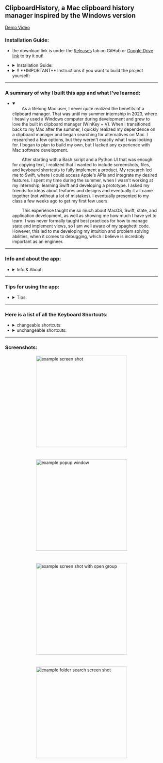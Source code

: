 ## ClipboardHistory, a Mac clipboard history manager inspired by the Windows version

[Demo Video](https://youtu.be/p2S1_Rhee5o)

### Installation Guide:
 * the download link is under the [Releases](https://github.com/Albro3459/ClipboardHistory/releases) tab on GitHub or [Google Drive link](https://drive.google.com/drive/folders/1m8X2TRyfuec3BwHg0ln5yIVTkW53AYCk?usp=sharing) to try it out!
* <details>
    <summary>Installation Guide:</summary>

  * this application is set up to only work with MacOS 14.4+
      * if you're on a lower MacOS, email me: brodsky.alex22@gmail.com, and I'll try to a different version

  * download the zip from the [Releases](https://github.com/Albro3459/ClipboardHistory/releases) tab on GitHub or [Google Drive link](https://drive.google.com/drive/folders/1m8X2TRyfuec3BwHg0ln5yIVTkW53AYCk?usp=sharing)

  * unzip it

  * move it to the applications folder

  * open it and you will get a pop up saying Apple can't open it because its from an unidentified developer and it can't be scanned for viruses

      <img src="https://github.com/user-attachments/assets/635ffcaf-9a00-4b14-a456-8fc1a2e759d0" alt="warning screen shot" height="250"/>

  * click 'ok'

  * open settings > privacy & security, then scroll down to security

      <img src="https://github.com/user-attachments/assets/96da5723-6953-4fc6-9745-cb5244958c98" alt="security" height="180"/>

  * click 'open anyway'

  * for universal paste without formatting (cmd + shift + v):

      * if you don't want this on you can turn it off in the app's settings under clipboard

      * when you try to paste with (cmd + shift + v):
      <br></br>
      <img src="https://github.com/user-attachments/assets/be187fe0-0a1f-4406-8bc4-cf090e9b9698" alt="accessibility warning" height="150"/>

      * click 'open system settings'
      
      * then in settings >  privacy & security > accessibility, flip the switch next to the clipboard history app
      <br></br>
      <img src="https://github.com/user-attachments/assets/d75a42aa-bec5-4b10-a1f0-e1bc88b2429a" alt="accessibility toggle" height="200"/>

      * you can also click the plus and add the app manually

      * i know, its a lil scary because it says 'control your computer'. its just because it needs to listen to (cmd + shift + v) to paste without formatting.
          * again, you can turn this off in the settings
  </details>

* <details>
    <summary>!! **IMPORTANT** Instructions if you want to build the project yourself:</summary>
  
  * you will need XCode, I'm on Version 15.3  

  * !! **IMPORTANT** if you clone the repo to run it, it is in sandbox mode, so some things will break.
      * to disable the sandbox, you can go to the ClipboardHistory.xcodeproj > Target: ClipboardHistory > Build Settings then search for entitlements and change the debug one to the release one.
      * instead, the downloads from the Releases tab and Google Drive are NOT sandboxed, so everything will work

  * !! **IMPORTANT** before you run anything, in XCode, you have to run the following every time. you also have to run after switching branches because the project is dependent on the KeyboardShortcuts package:
    * Go to File > Packages > click Reset Package Caches
    * Go to File > Packages > click Resolve Package Versions
      * every time you switch branches, you MUST do this again. the project is dependent on the KeyboardShortcuts package
  </details>
  
---

### A summary of why I built this app and what I've learned:
* <details open>
  <summary></summary>
  &nbsp;&nbsp;&nbsp;&nbsp;&nbsp;&nbsp;&nbsp;&nbsp;As a lifelong Mac user, I never quite realized the benefits of a clipboard manager. That was until my summer internship in 2023, where I heavily used a Windows computer during development and grew to love the built in clipboard manager (WinKey + V). When I transitioned back to my Mac after the summer, I quickly realized my dependence on a clipboard manager and began searching for alternatives on Mac. I researched a few options, but they weren't exactly what I was looking for. I began to plan to build my own, but I lacked any experience with Mac software development.</p>

  &nbsp;&nbsp;&nbsp;&nbsp;&nbsp;&nbsp;&nbsp;&nbsp;After starting with a Bash script and a Python UI that was enough for copying text, I realized that I wanted to include screenshots, files, and keyboard shortcuts to fully implement a product. My research led me to Swift, where I could access Apple's APIs and integrate my desired features. I spent my time during the summer, when I wasn't working at my internship, learning Swift and developing a prototype. I asked my friends for ideas about features and designs and eventually it all came together (not without a lot of mistakes). I eventually presented to my class a few weeks ago to get my first few users.

  &nbsp;&nbsp;&nbsp;&nbsp;&nbsp;&nbsp;&nbsp;&nbsp;This experience taught me so much about MacOS, Swift, state, and application development, as well as showing me how much I have yet to learn. I was never formally taught best practices for how to manage state and implement views, so I am well aware of my spaghetti code. However, this led to me developing my intuition and problem solving abilities, when it comes to debugging, which I believe is incredibly important as an engineer.
  </details>

---


### Info and about the app:
* <details>
  <summary>Info & About:</summary>

  * the app is fully built by me, Alex Brodsky a CS student, in Swift for Mac OS 14.4 
      * I could try lowering the required MacOS version if you want to try the app, my email is brodsky.alex22@gmail.com

  * it opens on the bottom right on all the desktop windows by default

  * once running, it can be opened and closed with (cmd + shift + c), by default

  * click the clipboard status menu bar icon to show the app while running

    * in the app settings > window, you can change the app to pop out of the status bar icon

  * use the mouse or arrow keys to select items

  * a full list of tips for using the app will be below the screenshots

  * it can hold text, images, files and folders. it can even hold groups

  * clipboard history is currently limited to 50 items, you can change this in the settings

  * coming not so soon!:
      * selecting multiple items at once with cmd or shift click

      * maybe pinning items
  </details>

---

### Tips for using the app:
* <details>
    <summary>Tips:</summary>

  * see the ListOfKeyboardShortcuts.md file for the full list of keyboard shortcuts, or scroll to the bottom

  * these can be changed:
      - cmd + shift + c: open and close window
      - option + r: reset window
      - cmd + shift + v: paste without formatting
      - option + shift + l: paste All Lowercase without formatting
      - option + shift + u: paste All Uppercase without formatting

  * cmd + shift + c is default for showing/hiding the app
      * also click the menu bar icon to show the app

  * use the mouse or arrow keys to select items
      * scroll arrow button, cmd + up/down arrow, or page up/down to scroll up or down

  * double-click, enter, or copy button to copy an item/group

  * delete button or cmd + delete to delete an item/group

  * expand button or right-arrow when selecting group to expand

  * expand button or left-arrow on group to contract

  * cmd + f to search

  * escape takes you out of search or selecting clipboard types, or if not selecting anything, it hides the app

  * option + r resets the window size and shows it

  * cmd + shift + v for paste without formatting anywhere on your computer!

  * the open button next to files and folders opens the file, folder, or app
  </details>

---

### Here is a list of all the Keyboard Shortcuts:
* <details>
    <summary>changeable shortcuts:</summary>

      - cmd + shift + c: open and close window
      - option + r: reset window
      - cmd + shift + v: paste without formatting
      - option + shift + l: paste All Lowercase without formatting
      - option + shift + u: paste All Uppercase without formatting
  </details>

* <details>
    <summary>unchangeable shortcuts:</summary>

      - menu options:
        - cmd + ;: Opens the GitHub link
        - cmd + ': Opens the LinkedIn link
        - cmd + ,: Opens the Settings
        - cmd + /: Opens the list of Keyboard Shortcuts
        - cmd + h: hides the app

      - cmd + f: open search
      
      - right arrow: expand group
      - left arrow: contract group
      - up arrow: move up
      - down arrow: move down

      - cmd + c: copy
      - enter || return: copy

      - cmd + shift + p: toggle Pause/Resume copying

      - cmd + enter: open item

      - cmd + delete: delete selected item
      - cmd + shift + delete: clear all items

      - cmd + [: open all groups
      - cmd + ]: close all groups

      - cmd + up: scroll to top
      - page up: scroll to top

      - cmd + down: scroll to bottom
      - page down: scroll to bottom

      - esc: exit search or type selector, or if not selecting anything hide the app
  </details>

---

### Screenshots:
<div style="display: flex; justify-content: center; align-items: center; flex-wrap: wrap; gap: 40px;">
    <img src="https://github.com/user-attachments/assets/5159adc7-daa6-439a-8380-c28f2f8c5863" alt="example screen shot" height="300"/>
    <img src="https://github.com/user-attachments/assets/48884218-41e7-4273-bba7-6753feceb33d" alt="example popup window" height="300"/>
    <img src="https://github.com/user-attachments/assets/0fc2feba-a20e-4bb0-a75e-d8a2747b75ff" alt="example screen shot with open group" height="300"/>
    <img src="https://github.com/user-attachments/assets/816caec4-2adb-4f34-90f7-335faee855d1" alt="example folder search screen shot" height="300"/>
</div>


<!-- <br />

##### OLD:

need to activate python virtual environment every time with
```sh
source venv/bin/activate
```

to create venv:
```sh
python3 -m venv venv
source venv/bin/activate
pip install pyperclip ## to install pyperclip
```


to deactivate:
```sh
source deactivate
``` -->
